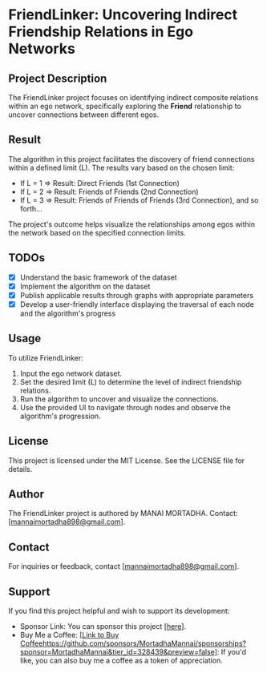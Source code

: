 # FriendLinker: Uncovering Indirect Friendship Relations in Ego Networks

## Project Description ##
The FriendLinker project focuses on identifying indirect composite relations within an ego network, specifically exploring the **Friend** relationship to uncover connections between different egos.

## Result ##
The algorithm in this project facilitates the discovery of friend connections within a defined limit (L). The results vary based on the chosen limit:

- If L = 1 => Result: Direct Friends (1st Connection)
- If L = 2 => Result: Friends of Friends (2nd Connection)
- If L = 3 => Result: Friends of Friends of Friends (3rd Connection), and so forth...

The project's outcome helps visualize the relationships among egos within the network based on the specified connection limits.

## TODOs ##
- [x] Understand the basic framework of the dataset
- [x] Implement the algorithm on the dataset
- [x] Publish applicable results through graphs with appropriate parameters
- [x] Develop a user-friendly interface displaying the traversal of each node and the algorithm's progress

## Usage ##
To utilize FriendLinker:
1. Input the ego network dataset.
2. Set the desired limit (L) to determine the level of indirect friendship relations.
3. Run the algorithm to uncover and visualize the connections.
4. Use the provided UI to navigate through nodes and observe the algorithm's progression.

## License ##
This project is licensed under the MIT License. See the LICENSE file for details.

## Author ##
The FriendLinker project is authored by MANAI MORTADHA. Contact: [mannaimortadha898@gmail.com].


## Contact ##
For inquiries or feedback, contact [mannaimortadha898@gmail.com].

## Support ##
If you find this project helpful and wish to support its development:
- Sponsor Link: You can sponsor this project [[here](https://github.com/sponsors/MortadhaMannai)].
- Buy Me a Coffee: [[Link to Buy Coffee](https://github.com/sponsors/MortadhaMannai/sponsorships?sponsor=MortadhaMannai&tier_id=328439&preview=false)https://github.com/sponsors/MortadhaMannai/sponsorships?sponsor=MortadhaMannai&tier_id=328439&preview=false]: If you'd like, you can also buy me a coffee as a token of appreciation.
